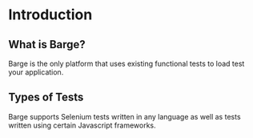 # Introduction

## What is Barge?

Barge is the only platform that uses existing functional tests to load test your application.

## Types of Tests

Barge supports Selenium tests written in any language as well as tests written using certain Javascript frameworks.